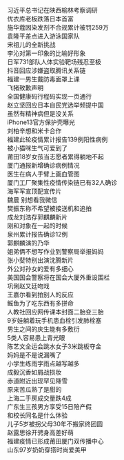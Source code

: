 习近平总书记在陕西榆林考察调研  
优衣库老板跌落日本首富  
施华蔻因染发剂不合规累计被罚259万  
袁隆平差点进入游泳国家队  
宋祖儿的全新挑战  
李沁对第一印象的比喻好形象  
日军731部队人体实验靶场残忍至极  
抖音回应涉嫌盗取腾讯关系链  
福建一男生戴防毒面罩上课  
飞猪致歉声明  
全国健康码行程码实现一页通行  
赵立坚回应日本自民党选举频提中国  
虽然有精神病但是没关系  
iPhone13官方保护壳曝光  
刘柏辛想和米卡合作  
福建此轮疫情累计报告139例阳性病例  
被小猫咪生气可爱到了  
莆田18岁女孩当志愿者累得躺地不起  
厦门通报新增确诊病例情况  
医生在病人手臂上画血管图  
厦门工厂聚集性疫情传染链已有32人确诊  
海军军宣顶配宣传片  
魏晨 别想看我微信  
樊振东称不希望被接送机和追拍  
成龙刘浩存郭麒麟新片  
刚和对象在一起的时候  
泉州累计报告确诊12例  
郭麒麟演的乃华  
姐弟俩不想写作业到警察局举报妈妈  
张小斐特别出演沈腾新片  
外公对孙女的爱有多细心  
美国国会警察将在国会大厦外重设围栏  
巩俐赵又廷吻戏  
王嘉尔看到拍别人的反应  
鳐鱼为了吃东西有多拼命  
人教社回应网传课本封面二胎变三胎  
9岁娃躺着玩手机患血栓引发肺栓塞  
男生之间的庆生能有多敷衍  
5类人容易患上青光眼  
陈艺文全运会跳水女子3米跳板夺金  
妈妈是不是说漏嘴了  
小学生练雨字雨点越写越多  
成毅沉香如屑战损妆  
赤道附近出现罕见降雪  
原来苦瓜熟了是甜的  
上海二手房成交量跌4成  
广东生三孩男方享受15日陪产假  
和校长同名是什么体验  
儿子5岁被拐父母30年不搬家终团圆  
赵露思徐开骋身高差好萌  
福建疫情已形成莆田厦门双传播中心  
山东97岁奶奶穿搭时尚爱美甲  
